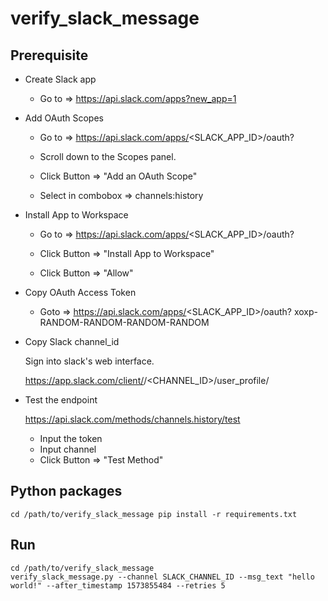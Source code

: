 # verify_slack_message

## Prerequisite

- Create Slack app

  - Go to => https://api.slack.com/apps?new_app=1
  
- Add OAuth Scopes

  - Go to => https://api.slack.com/apps/<SLACK_APP_ID>/oauth?
  
  - Scroll down to the Scopes panel.
  
  - Click Button => "Add an OAuth Scope"
  
  - Select in combobox => channels:history
  
- Install App to Workspace

  - Go to => https://api.slack.com/apps/<SLACK_APP_ID>/oauth?
  
  - Click Button => "Install App to Workspace"
  
  - Click Button => "Allow"
  
- Copy OAuth Access Token

  - Goto => https://api.slack.com/apps/<SLACK_APP_ID>/oauth?
  xoxp-RANDOM-RANDOM-RANDOM-RANDOM
    
- Copy Slack channel_id

  Sign into slack's web interface.
  
  https://app.slack.com/client/<REDACTED>/<CHANNEL_ID>/user_profile/<REDACTED>
  
- Test the endpoint

  https://api.slack.com/methods/channels.history/test
  
  - Input the token
  - Input channel
  - Click Button => "Test Method"
  

## Python packages

    cd /path/to/verify_slack_message pip install -r requirements.txt
    
## Run

    cd /path/to/verify_slack_message
    verify_slack_message.py --channel SLACK_CHANNEL_ID --msg_text "hello world!" --after_timestamp 1573855484 --retries 5